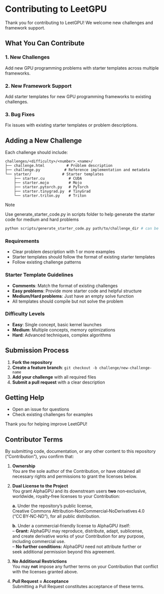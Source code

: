 # Contributing to LeetGPU

Thank you for contributing to LeetGPU! We welcome new challenges and framework support.

## What You Can Contribute

### 1. New Challenges
Add new GPU programming problems with starter templates across multiple frameworks.

### 2. New Framework Support
Add starter templates for new GPU programming frameworks to existing challenges.

### 3. Bug Fixes
Fix issues with existing starter templates or problem descriptions.

## Adding a New Challenge

Each challenge should include:

```
challenges/<difficulty>/<number>_<name>/
├── challenge.html          # Problem description
├── challenge.py           # Reference implementation and metadata
└── starter/              # Starter templates
    ├── starter.cu           # CUDA 
    ├── starter.mojo         # Mojo 
    ├── starter.pytorch.py   # PyTorch 
    ├── starter.tinygrad.py  # TinyGrad 
    └── starter.triton.py    # Triton 
```

> [!NOTE]
Use generate_starter_code.py in scripts folder to help generate the starter code for medium and hard problems

```bash
python scripts/generate_starter_code.py path/to/challenge_dir # can be either absolute or relative path
```

### Requirements
- Clear problem description with 1 or more examples
- Starter templates should follow the format of existing starter templates
- Follow existing challenge patterns

### Starter Template Guidelines
- **Comments**: Match the format of existing challenges
- **Easy problems**: Provide more starter code and helpful structure
- **Medium/Hard problems**: Just have an empty solve function
- All templates should compile but not solve the problem

### Difficulty Levels
- **Easy**: Single concept, basic kernel launches
- **Medium**: Multiple concepts, memory optimizations
- **Hard**: Advanced techniques, complex algorithms

## Submission Process

1. **Fork the repository**
2. **Create a feature branch**: `git checkout -b challenge/new-challenge-name`
3. **Add your challenge** with all required files
5. **Submit a pull request** with a clear description

## Getting Help

- Open an issue for questions
- Check existing challenges for examples

Thank you for helping improve LeetGPU! 

## Contributor Terms

By submitting code, documentation, or any other content to this repository
(“Contribution”), you confirm that:

1. **Ownership**  
   You are the sole author of the Contribution, or have obtained all
   necessary rights and permissions to grant the licenses below.

2. **Dual License to the Project**  
   You grant AlphaGPU and its downstream users **two** non‑exclusive,
   worldwide, royalty‑free licenses to your Contribution:

   **a.** Under the repository’s public license,  
   Creative Commons Attribution‑NonCommercial‑NoDerivatives 4.0  
   (“CC BY‑NC‑ND”), for all public distribution.

   **b.** Under a commercial‑friendly license to AlphaGPU itself:  
   – **Grant:** AlphaGPU may reproduce, distribute, adapt, sublicense,  
     and create derivative works of your Contribution for any purpose,  
     including commercial use.  
   – **No further conditions:** AlphaGPU need not attribute further or  
     seek additional permission beyond this agreement.

3. **No Additional Restrictions**  
   You may **not** impose any further terms on your Contribution that
   conflict with the licenses granted above.

4. **Pull Request = Acceptance**  
   Submitting a Pull Request constitutes acceptance of these terms.

